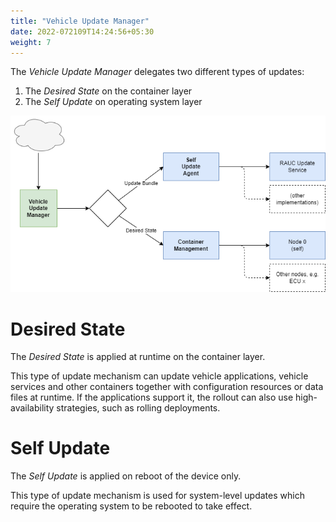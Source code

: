 ```yaml
---
title: "Vehicle Update Manager"
date: 2022-072109T14:24:56+05:30
weight: 7
---
```


The *Vehicle Update Manager* delegates two different types of updates:
1. The *Desired State* on the container layer
2. The *Self Update* on operating system layer

![Vehicle Update Manager Architecture Overview](vehicle-update-manager-arch.png)

# Desired State

The *Desired State* is applied at runtime on the container layer.

This type of update mechanism can update vehicle applications, vehicle services and other containers together with configuration resources or data files at runtime. If the applications support it, the rollout can also use high-availability strategies, such as rolling deployments.

# Self Update

The *Self Update* is applied on reboot of the device only.

This type of update mechanism is used for system-level updates which require the operating system to be rebooted to take effect.
